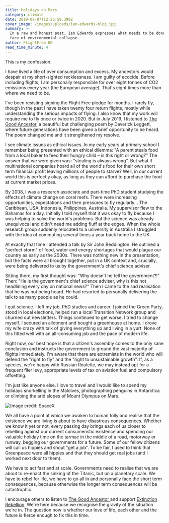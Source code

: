 ```yaml
---
title: Holidays on Mars
category: climate
date: 2019-08-07T12:26:59.390Z
cover_image: /images/uploads/ian-edwards-blog.jpg
summary: >-
  In a raw and honest post, Ian Edwards expresses what needs to be done in the
  face of environmental collapse
author: FlightFree UK
read_time_minute: 4
---
```

This is my confession.

I have lived a life of over consumption and excess. My ancestors would despair at my short-sighted recklessness. I am guilty of ecocide. Before including flights, I am personally responsible for over eight tonnes of CO2 emissions every year (the European average). That's eight times more than where we need to be.

I've been resisting signing the Flight Free pledge for months. I rarely fly, though in the past I have taken twenty four return flights, mostly while understanding the serious impacts of flying. I also know that my work will require me to fly once or twice in 2020. But in July 2019, I listened to [The Good Ancestor,](https://www.youtube.com/watch?v=-wUu_WRf9ww&vl=en) a beautiful but challenging poem by Daverick Leggett, where future generations have been given a brief opportunity to be heard. The poem changed me and it strengthened my resolve.

I see climate issues as ethical issues. In my early years at primary school I remember being presented with an ethical dilemma: "A parent steals food from a local baker to feed their hungry child –  is this right or wrong?" The answer that we were given was: "stealing is always wrong". But what if multinational companies hoard all of the world's food for their own short term financial profit leaving millions of people to starve? Well, in our current world this is perfectly okay, as long as they can afford to purchase the food at current market prices.

By 2008, I was a research associate and part-time PhD student studying the effects of climate change on coral reefs. There were increasing opportunities, expectations and then pressures to fly regularly... The Caribbean, USA, Indonesia, Philippines, Australia. My supervisor flew to the Bahamas for a day. Initially I told myself that it was okay to fly because I was helping to solve the world's problems. But the science was already unequivocal and didn't need me adding fluff at the edges. When the whole research group suddenly relocated to a university in Australia I struggled with the idea of commuting several times a year back home to the UK.

At exactly that time I attended a talk by Sir John Beddington. He outlined a "perfect storm" of food, water and energy shortages that would plague our country as early as the 2030s. There was nothing new in the presentation, but the facts were all brought together, put in a UK context and, crucially, were being delivered to us by the government's chief science adviser.

Sitting there, my first thought was: "Why doesn't he tell the government?!" Then: "He is the government's chief science adviser, why is this not headlining every day on national news?" Then I came to the sad realisation that he was not being heard. He had resorted to personally delivering the talk to as many people as he could.

I quit science. I left my job, PhD studies and career. I joined the Green Party, stood in local elections, helped run a local Transition Network group and churned out newsletters. Things continued to get worse. I tried to change myself. I secured an allotment and bought a greenhouse at home. I drove my wife crazy with talk of giving everything up and living in a yurt. None of this fitted well with an all-consuming job and the pace of modern life.

Right now, our best hope is that a citizen's assembly comes to the only sane conclusion and instructs the government to ground the vast majority of flights immediately. I'm aware that there are extremists in the world who will defend the "right to fly" and the "right to unsustainable growth". If, as a species, we're happy with Russian Roulette, we may instead opt for a frequent flier levy, appropriate levels of tax on aviation fuel and compulsory offsetting. 

I'm just like anyone else. I love to travel and I would like to spend my holidays snorkelling in the Maldives, photographing penguins in Antarctica or climbing the arid slopes of Mount Olympus on Mars.

![](/images/uploads/ian-edwards-blog.jpg "Image credit: SpaceX")

We all have a point at which we awaken to human folly and realise that the existence we are living is about to have disastrous consequences. Whether we know it yet or not, every passing day brings each of us closer to rebelling against our current consumeristic existence and spending our valuable holiday time on the tarmac in the middle of a road, motorway or runway, begging our governments for a future. Some of our fellow citizens will call us hippies and shout "get a job". To be fair, I used to think that Greenpeace were all hippies and that they should get real jobs (and I worked next door to them).

We have to act fast and at scale. Governments need to realise that we are about to re-enact the sinking of the Titanic, but on a planetary scale. We have to rebel for life, we have to go all in and personally face the short term consequences, because otherwise the longer term consequences will be catastrophic.

I encourage others to listen to [The Good Ancestor ](https://www.youtube.com/watch?v=-wUu_WRf9ww&vl=en)and support [Extinction Rebellion](https://rebellion.earth/). We're here because we recognise the gravity of the situation we're in. The question now is whether our love of life, each other and the future is fierce enough to fix this in time.
